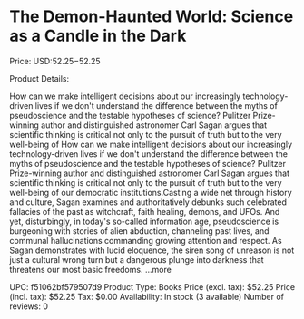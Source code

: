 # The Demon-Haunted World: Science as a Candle in the Dark

Price: USD:$52.25-$52.25

Product Details:

How can we make intelligent decisions about our increasingly technology-driven lives if we don't understand the difference between the myths of pseudoscience and the testable hypotheses of science? Pulitzer Prize-winning author and distinguished astronomer Carl Sagan argues that scientific thinking is critical not only to the pursuit of truth but to the very well-being of How can we make intelligent decisions about our increasingly technology-driven lives if we don't understand the difference between the myths of pseudoscience and the testable hypotheses of science? Pulitzer Prize-winning author and distinguished astronomer Carl Sagan argues that scientific thinking is critical not only to the pursuit of truth but to the very well-being of our democratic institutions.Casting a wide net through history and culture, Sagan examines and authoritatively debunks such celebrated fallacies of the past as witchcraft, faith healing, demons, and UFOs. And yet, disturbingly, in today's so-called information age, pseudoscience is burgeoning with stories of alien abduction, channeling past lives, and communal hallucinations commanding growing attention and respect. As Sagan demonstrates with lucid eloquence, the siren song of unreason is not just a cultural wrong turn but a dangerous plunge into darkness that threatens our most basic freedoms. ...more

UPC: f51062bf579507d9
Product Type: Books
Price (excl. tax): $52.25
Price (incl. tax): $52.25
Tax: $0.00
Availability: In stock (3 available)
Number of reviews: 0